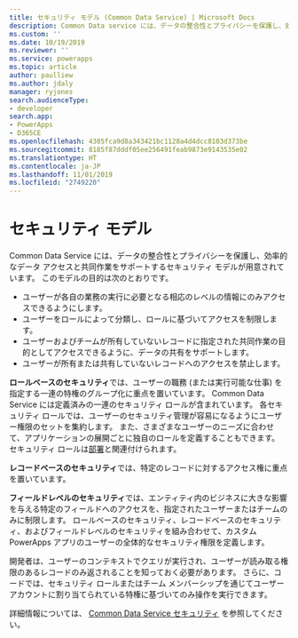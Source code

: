 ```yaml
---
title: セキュリティ モデル (Common Data Service) | Microsoft Docs
description: Common Data service には、データの整合性とプライバシーを保護し、効率的なデータ アクセスと共同作業をサポートするセキュリティ モデルが用意されています。
ms.custom: ''
ms.date: 10/19/2019
ms.reviewer: ''
ms.service: powerapps
ms.topic: article
author: paulliew
ms.author: jdaly
manager: ryjones
search.audienceType:
- developer
search.app:
- PowerApps
- D365CE
ms.openlocfilehash: 4305fca9d8a343421bc1128a4d4dcc8103d373be
ms.sourcegitcommit: 8185f87dddf05ee256491feab9873e9143535e02
ms.translationtype: HT
ms.contentlocale: ja-JP
ms.lasthandoff: 11/01/2019
ms.locfileid: "2749220"
---
```

# <a name="security-model"></a>セキュリティ モデル

Common Data Service には、データの整合性とプライバシーを保護し、効率的なデータ アクセスと共同作業をサポートするセキュリティ モデルが用意されています。 このモデルの目的は次のとおりです。
- ユーザーが各自の業務の実行に必要となる相応のレベルの情報にのみアクセスできるようにします。
- ユーザーをロールによって分類し、ロールに基づいてアクセスを制限します。
- ユーザーおよびチームが所有していないレコードに指定された共同作業の目的としてアクセスできるように、データの共有をサポートします。
- ユーザーが所有または共有していないレコードへのアクセスを禁止します。

**ロールベースのセキュリティ**では、ユーザーの職務 (または実行可能な仕事) を指定する一連の特権のグループ化に重点を置いています。 Common Data Service には定義済みの一連のセキュリティ ロールが含まれています。 各セキュリティ ロールでは、ユーザーのセキュリティ管理が容易になるようにユーザー権限のセットを集約します。 また、さまざまなユーザーのニーズに合わせて、アプリケーションの展開ごとに独自のロールを定義することもできます。 セキュリティ ロールは[部署](businessunit-entity.md)と関連付けられます。

**レコードベースのセキュリティ**では、特定のレコードに対するアクセス権に重点を置いています。

**フィールドレベルのセキュリティ**では、エンティティ内のビジネスに大きな影響を与える特定のフィールドへのアクセスを、指定されたユーザーまたはチームのみに制限します。
ロールベースのセキュリティ、レコードベースのセキュリティ、およびフィールドレベルのセキュリティを組み合わせて、カスタム PowerApps アプリのユーザーの全体的なセキュリティ権限を定義します。

開発者は、ユーザーのコンテキストでクエリが実行され、ユーザーが読み取る権限のあるレコードのみ返されることを知っておく必要があります。
さらに、コードでは、セキュリティ ロールまたはチーム メンバーシップを通じてユーザー アカウントに割り当てられている特権に基づいてのみ操作を実行できます。

詳細情報については、 [Common Data Service セキュリティ](/power-platform/admin/wp-security) を参照してください。

